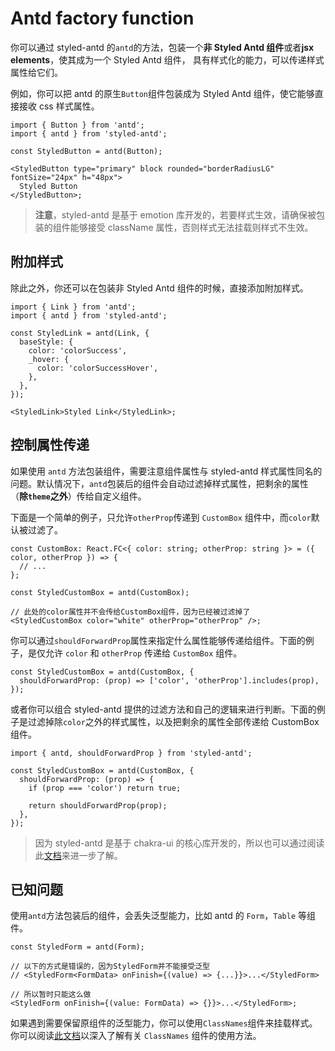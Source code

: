 # Antd factory function

你可以通过 styled-antd 的`antd`的方法，包装一个**非 Styled Antd 组件**或者**jsx elements**，使其成为一个 Styled Antd 组件， 具有样式化的能力，可以传递样式属性给它们。

例如，你可以把 antd 的原生`Button`组件包装成为 Styled Antd 组件，使它能够直接接收 css 样式属性。

```tsx
import { Button } from 'antd';
import { antd } from 'styled-antd';

const StyledButton = antd(Button);

<StyledButton type="primary" block rounded="borderRadiusLG" fontSize="24px" h="48px">
  Styled Button
</StyledButton>;
```

> **注意**，styled-antd 是基于 emotion 库开发的，若要样式生效，请确保被包装的组件能够接受 className 属性，否则样式无法挂载则样式不生效。

## 附加样式

除此之外，你还可以在包装非 Styled Antd 组件的时候，直接添加附加样式。

```tsx
import { Link } from 'antd';
import { antd } from 'styled-antd';

const StyledLink = antd(Link, {
  baseStyle: {
    color: 'colorSuccess',
    _hover: {
      color: 'colorSuccessHover',
    },
  },
});

<StyledLink>Styled Link</StyledLink>;
```

## 控制属性传递

如果使用 `antd` 方法包装组件，需要注意组件属性与 styled-antd 样式属性同名的问题。默认情况下，`antd`包装后的组件会自动过滤掉样式属性，把剩余的属性（**除`theme`之外**）传给自定义组件。

下面是一个简单的例子，只允许`otherProp`传递到 `CustomBox` 组件中，而`color`默认被过滤了。

```tsx
const CustomBox: React.FC<{ color: string; otherProp: string }> = ({ color, otherProp }) => {
  // ...
};

const StyledCustomBox = antd(CustomBox);

// 此处的color属性并不会传给CustomBox组件，因为已经被过滤掉了
<StyledCustomBox color="white" otherProp="otherProp" />;
```

你可以通过`shouldForwardProp`属性来指定什么属性能够传递给组件。下面的例子，是仅允许 `color` 和 `otherProp` 传递给 `CustomBox` 组件。

```tsx
const StyledCustomBox = antd(CustomBox, {
  shouldForwardProp: (prop) => ['color', 'otherProp'].includes(prop),
});
```

或者你可以组合 styled-antd 提供的过滤方法和自己的逻辑来进行判断。下面的例子是过滤掉除`color`之外的样式属性，以及把剩余的属性全部传递给 CustomBox 组件。

```tsx
import { antd, shouldForwardProp } from 'styled-antd';

const StyledCustomBox = antd(CustomBox, {
  shouldForwardProp: (prop) => {
    if (prop === 'color') return true;

    return shouldForwardProp(prop);
  },
});
```

> 因为 styled-antd 是基于 chakra-ui 的核心库开发的，所以也可以通过阅读此[文档](https://chakra-ui.com/docs/styled-system/chakra-factory#allowing-custom-props-to-be-forwarded)来进一步了解。

## 已知问题

使用`antd`方法包装后的组件，会丢失泛型能力，比如 antd 的 `Form`，`Table` 等组件。

```tsx
const StyledForm = antd(Form);

// 以下的方式是错误的，因为StyledForm并不能接受泛型
// <StyledForm<FormData> onFinish={(value) => {...}}>...</StyledForm>

// 所以暂时只能这么做
<StyledForm onFinish={(value: FormData) => {}}>...</StyledForm>;
```

如果遇到需要保留原组件的泛型能力，你可以使用`ClassNames`组件来挂载样式。你可以阅读[此文档](./class-names.md)以深入了解有关 `ClassNames` 组件的使用方法。
